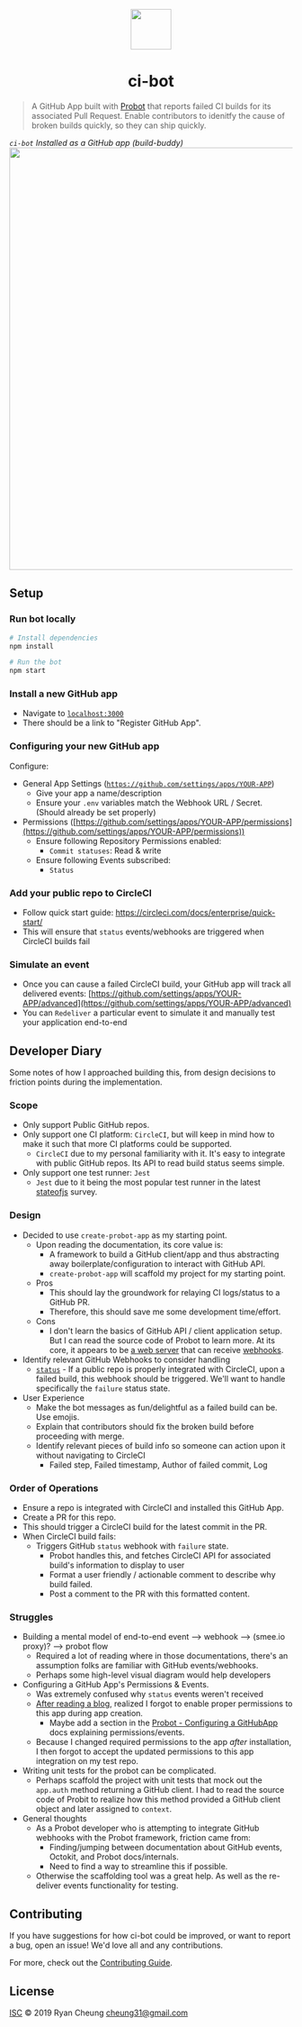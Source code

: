 <p align="center">
  <img width="72" src="https://user-images.githubusercontent.com/40378/68629820-13177300-049a-11ea-828e-b94c3b5df242.png">
  <h1 align="center">ci-bot</h1>
</p>

> A GitHub App built with [Probot](https://github.com/probot/probot) that reports failed CI builds for its associated Pull Request. Enable contributors to idenitfy the cause of broken builds quickly, so they can ship quickly.

*`ci-bot` Installed as a GitHub app (build-buddy)*
<img width="750" src="https://user-images.githubusercontent.com/40378/68634871-ab6a2380-04ab-11ea-9186-0232e0771a3d.png">


## Setup
### Run bot locally
```sh
# Install dependencies
npm install

# Run the bot
npm start
```

### Install a new GitHub app
* Navigate to [`localhost:3000`](http://localhost:3000)
* There should be a link to "Register GitHub App".

### Configuring your new GitHub app
Configure:
* General App Settings ([`https://github.com/settings/apps/YOUR-APP`](https://github.com/settings/apps/YOUR-APP))
  * Give your app a name/description
  * Ensure your `.env` variables match the Webhook URL / Secret. (Should already be set properly)
* Permissions ([https://github.com/settings/apps/YOUR-APP/permissions](https://github.com/settings/apps/YOUR-APP/permissions))
  * Ensure following Repository Permissions enabled:
    * `Commit statuses`: Read & write
  * Ensure following Events subscribed:
    * `Status`
    
 ### Add your public repo to CircleCI
 * Follow quick start guide: https://circleci.com/docs/enterprise/quick-start/
 * This will ensure that `status` events/webhooks are triggered when CircleCI builds fail
 
### Simulate an event
* Once you can cause a failed CircleCI build, your GitHub app will track all delivered events: [https://github.com/settings/apps/YOUR-APP/advanced](https://github.com/settings/apps/YOUR-APP/advanced)
* You can `Redeliver` a particular event to simulate it and manually test your application end-to-end 


## Developer Diary
Some notes of how I approached building this, from design decisions to friction points during the implementation.

### Scope
* Only support Public GitHub repos.
* Only support one CI platform: `CircleCI`, but will keep in mind how to make it such that more CI platforms could be supported.
  * `CircleCI` due to my personal familiarity with it. It's easy to integrate with public GitHub repos. Its API to read build status seems simple.
* Only support one test runner:  `Jest`
  * `Jest` due to it being the most popular test runner in the latest [stateofjs](https://2018.stateofjs.com/testing/jest/) survey.
  
### Design 
* Decided to use `create-probot-app` as my starting point. 
  * Upon reading the documentation, its core value is:
      * A framework to build a GitHub client/app and thus abstracting away boilerplate/configuration to interact with GitHub API.
      * `create-probot-app` will scaffold my project for my starting point.
  * Pros
    * This should lay the groundwork for relaying CI logs/status to a GitHub PR.
    * Therefore, this should save me some development time/effort. 
  * Cons
    * I don't learn the basics of GitHub API / client application setup. But I can read the source code of Probot to learn more. At its core, it appears to be [a web server](https://github.com/octokit/webhooks) that can receive [webhooks](https://github.com/octokit/webhooks).
 * Identify relevant GitHub Webhooks to consider handling
   * [`status`](https://developer.github.com/v3/activity/events/types/#statusevent) - If a public repo is properly integrated with CircleCI, upon a failed build, this webhook should be triggered. We'll want to handle specifically the `failure` status state.
 * User Experience
   * Make the bot messages as fun/delightful as a failed build can be. Use emojis.
   * Explain that contributors should fix the broken build before proceeding with merge.
   * Identify relevant pieces of build info so someone can action upon it without navigating to CircleCI
     * Failed step, Failed timestamp, Author of failed commit, Log

### Order of Operations
* Ensure a repo is integrated with CircleCI and installed this GitHub App.
* Create a PR for this repo.
* This should trigger a CircleCI build for the latest commit in the PR.
* When CircleCI build fails:
  * Triggers GitHub `status` webhook with `failure` state.
    * Probot handles this, and fetches CircleCI API for associated build's information to display to user
    * Format a user friendly / actionable comment to describe why build failed.
    * Post a comment to the PR with this formatted content.
    
### Struggles
* Building a mental model of end-to-end event --> webhook --> (smee.io proxy)? --> probot flow
  * Required a lot of reading where in those documentations, there's an assumption folks are familiar with GitHub events/webhooks.
  * Perhaps some high-level visual diagram would help developers
* Configuring a GitHub App's Permissions & Events.
  * Was extremely confused why `status` events weren't received
  * [After reading a blog](https://medium.com/@ashantha.lahiru/automate-your-github-workflows-with-probot-960448ec8d77), realized I forgot to enable proper permissions to this app during app creation.
    * Maybe add a section in the [Probot - Configuring a GitHubApp](https://probot.github.io/docs/development/#configuring-a-github-app) docs explaining permissions/events.
  * Because I changed required permissions to the app *after* installation, I then forgot to accept the updated permissions to this app integration on my test repo.
* Writing unit tests for the probot can be complicated.
  * Perhaps scaffold the project with unit tests that mock out the `app.auth` method returning a GitHub client. I had to read the source code of Probit to realize how this method provided a GitHub client object and later assigned to `context`.
* General thoughts
  * As a Probot developer who is attempting to integrate GitHub webhooks with the Probot framework, friction came from:
    * Finding/jumping between documentation about GitHub events, Octokit, and Probot docs/internals.
    * Need to find a way to streamline this if possible.
  * Otherwise the scaffolding tool was a great help. As well as the re-deliver events functionality for testing. 

## Contributing

If you have suggestions for how ci-bot could be improved, or want to report a bug, open an issue! We'd love all and any contributions.

For more, check out the [Contributing Guide](CONTRIBUTING.md).

## License

[ISC](LICENSE) © 2019 Ryan Cheung <cheung31@gmail.com>
